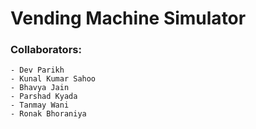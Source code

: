 # Vending Machine Simulator

### Collaborators:
    - Dev Parikh
    - Kunal Kumar Sahoo
    - Bhavya Jain
    - Parshad Kyada
    - Tanmay Wani
    - Ronak Bhoraniya